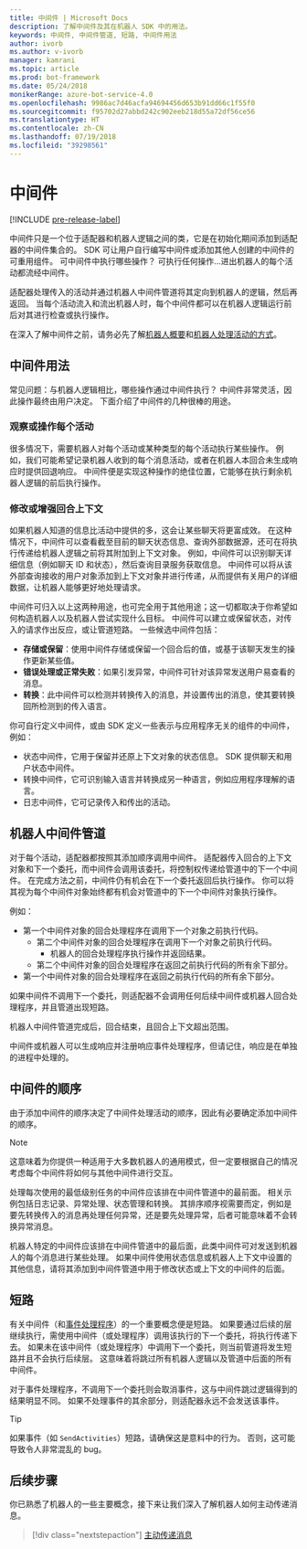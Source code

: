 ```yaml
---
title: 中间件 | Microsoft Docs
description: 了解中间件及其在机器人 SDK 中的用法。
keywords: 中间件, 中间件管道, 短路, 中间件用法
author: ivorb
ms.author: v-ivorb
manager: kamrani
ms.topic: article
ms.prod: bot-framework
ms.date: 05/24/2018
monikerRange: azure-bot-service-4.0
ms.openlocfilehash: 9986ac7d46acfa94694456d653b91dd66c1f55f0
ms.sourcegitcommit: f95702d27abbd242c902eeb218d55a72df56ce56
ms.translationtype: HT
ms.contentlocale: zh-CN
ms.lasthandoff: 07/19/2018
ms.locfileid: "39298561"
---
```

# <a name="middleware"></a>中间件

[!INCLUDE [pre-release-label](~/includes/pre-release-label.md)]

中间件只是一个位于适配器和机器人逻辑之间的类，它是在初始化期间添加到适配器的中间件集合的。 SDK 可让用户自行编写中间件或添加其他人创建的中间件的可重用组件。 可中间件中执行哪些操作？ 可执行任何操作...进出机器人的每个活动都流经中间件。

适配器处理传入的活动并通过机器人中间件管道将其定向到机器人的逻辑，然后再返回。 当每个活动流入和流出机器人时，每个中间件都可以在机器人逻辑运行前后对其进行检查或执行操作。

在深入了解中间件之前，请务必先了解[机器人概要](~/v4sdk/bot-builder-basics.md)和[机器人处理活动的方式](~/v4sdk/bot-builder-concept-activity-processing.md)。

## <a name="uses-for-middleware"></a>中间件用法

常见问题：与机器人逻辑相比，哪些操作通过中间件执行？ 中间件非常灵活，因此操作最终由用户决定。 下面介绍了中间件的几种很棒的用途。

### <a name="looking-at-or-acting-on-every-activity"></a>观察或操作每个活动

很多情况下，需要机器人对每个活动或某种类型的每个活动执行某些操作。 例如，我们可能希望记录机器人收到的每个消息活动，或者在机器人本回合未生成响应时提供回退响应。 中间件便是实现这种操作的绝佳位置，它能够在执行剩余机器人逻辑的前后执行操作。

### <a name="modifying-or-enhancing-the-turn-context"></a>修改或增强回合上下文

如果机器人知道的信息比活动中提供的多，这会让某些聊天将更富成效。 在这种情况下，中间件可以查看截至目前的聊天状态信息、查询外部数据源，还可在将执行传递给机器人逻辑之前将其附加到上下文对象。
例如，中间件可以识别聊天详细信息（例如聊天 ID 和状态），然后查询目录服务获取信息。 中间件可以将从该外部查询接收的用户对象添加到上下文对象并进行传递，从而提供有关用户的详细数据，让机器人能够更好地处理请求。

中间件可归入以上这两种用途，也可完全用于其他用途；这一切都取决于你希望如何构造机器人以及机器人尝试实现什么目标。
中间件可以建立或保留状态，对传入的请求作出反应，或让管道短路。
一些候选中间件包括：

- **存储或保留**：使用中间件存储或保留一个回合后的值，或基于该聊天发生的操作更新某些值。
- **错误处理或正常失败**：如果引发异常，中间件可针对该异常发送用户易查看的消息。
- **转换**：此中间件可以检测并转换传入的消息，并设置传出的消息，使其要转换回所检测到的传入语言。

你可自行定义中间件，或由 SDK 定义一些表示与应用程序无关的组件的中间件，例如：

- 状态中间件，它用于保留并还原上下文对象的状态信息。 SDK 提供聊天和用户状态中间件。
- 转换中间件，它可识别输入语言并转换成另一种语言，例如应用程序理解的语言。
- 日志中间件，它可记录传入和传出的活动。

## <a name="the-bot-middleware-pipeline"></a>机器人中间件管道

对于每个活动，适配器都按照其添加顺序调用中间件。 适配器传入回合的上下文对象和下一个委托，而中间件会调用该委托，将控制权传递给管道中的下一个中间件。 在完成方法之前，中间件仍有机会在下一个委托返回后执行操作。 你可以将其视为每个中间件对象始终都有机会对管道中的下一个中间件对象执行操作。

例如：

- 第一个中间件对象的回合处理程序在调用下一个对象之前执行代码。
  - 第二个中间件对象的回合处理程序在调用下一个对象之前执行代码。
    - 机器人的回合处理程序执行操作并返回结果。
  - 第二个中间件对象的回合处理程序在返回之前执行代码的所有余下部分。
- 第一个中间件对象的回合处理程序在返回之前执行代码的所有余下部分。

如果中间件不调用下一个委托，则适配器不会调用任何后续中间件或机器人回合处理程序，并且管道出现短路。

机器人中间件管道完成后，回合结束，且回合上下文超出范围。

中间件或机器人可以生成响应并注册响应事件处理程序，但请记住，响应是在单独的进程中处理的。

## <a name="order-of-middleware"></a>中间件的顺序

由于添加中间件的顺序决定了中间件处理活动的顺序，因此有必要确定添加中间件的顺序。

> [!NOTE]
> 这意味着为你提供一种适用于大多数机器人的通用模式，但一定要根据自己的情况考虑每个中间件将如何与其他中间件进行交互。

处理每次使用的最低级别任务的中间件应该排在中间件管道中的最前面。 相关示例包括日志记录、异常处理、状态管理和转换。 其排序顺序视需要而定，例如是要先转换传入的消息再处理任何异常，还是要先处理异常，后者可能意味着不会转换异常消息。

机器人特定的中间件应该排在中间件管道中的最后面，此类中间件可对发送到机器人的每个消息进行某些处理。 如果中间件使用状态信息或机器人上下文中设置的其他信息，请将其添加到中间件管道中用于修改状态或上下文的中间件的后面。

## <a name="short-circuiting"></a>短路

有关中间件（和[事件处理程序](~/v4sdk/bot-builder-concept-activity-processing.md#response-event-handlers)）的一个重要概念便是短路。 如果要通过后续的层继续执行，需使用中间件（或处理程序）调用该执行的下一个委托，将执行传递下去。  如果未在该中间件（或处理程序）中调用下一个委托，则当前管道将发生短路并且不会执行后续层。 这意味着将跳过所有机器人逻辑以及管道中后面的所有中间件。

对于事件处理程序，不调用下一个委托则会取消事件，这与中间件跳过逻辑得到的结果明显不同。 如果不处理事件的其余部分，则适配器永远不会发送该事件。

> [!TIP]
> 如果事件（如 `SendActivities`）短路，请确保这是意料中的行为。 否则，这可能导致令人非常混乱的 bug。

## <a name="next-steps"></a>后续步骤

你已熟悉了机器人的一些主要概念，接下来让我们深入了解机器人如何主动传递消息。

> [!div class="nextstepaction"]
> [主动传递消息](~/v4sdk/bot-builder-proactive-messages.md)
